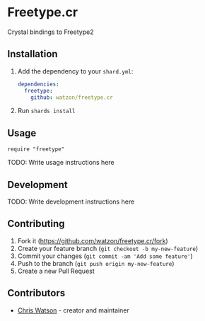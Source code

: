 # Freetype.cr

Crystal bindings to Freetype2

## Installation

1. Add the dependency to your `shard.yml`:

   ```yaml
   dependencies:
     freetype:
       github: watzon/freetype.cr
   ```

2. Run `shards install`

## Usage

```crystal
require "freetype"
```

TODO: Write usage instructions here

## Development

TODO: Write development instructions here

## Contributing

1. Fork it (<https://github.com/watzon/freetype.cr/fork>)
2. Create your feature branch (`git checkout -b my-new-feature`)
3. Commit your changes (`git commit -am 'Add some feature'`)
4. Push to the branch (`git push origin my-new-feature`)
5. Create a new Pull Request

## Contributors

- [Chris Watson](https://github.com/watzon) - creator and maintainer
